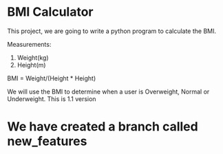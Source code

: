 # BMI Calculator

This project, we are going to write a python program to calculate the BMI.

Measurements:

1. Weight(kg)
2. Height(m)

BMI = Weight/(Height * Height)

We will use the BMI to determine when a user is Overweight, Normal or Underweight.
This is 1.1 version
# We have created a branch called new_features